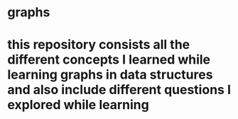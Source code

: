 # graphs
# this repository consists all the different concepts I learned while learning graphs in data structures and also include different questions I explored while learning
